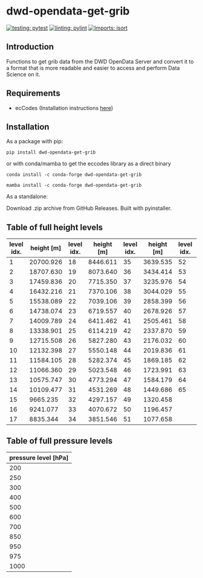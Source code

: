 # dwd-opendata-get-grib

[![testing: pytest](https://img.shields.io/badge/testing-pytest-blue)](https://github.com/pytest-dev/pytest)
[![linting: pylint](https://img.shields.io/badge/linting-pylint-yellowgreen)](https://github.com/pylint-dev/pylint)
[![Imports: isort](https://img.shields.io/badge/%20imports-isort-%231674b1?style=flat&labelColor=ef8336)](https://pycqa.github.io/isort/)

## Introduction

Functions to get grib data from the DWD OpenData Server and
convert it to a format that is more readable and
easier to access and perform Data Science on it.

## Requirements

- ecCodes (Installation instructions [here](https://confluence.ecmwf.int/display/ECC/ecCodes+installation))

## Installation

As a package with pip:

``pip install dwd-opendata-get-grib``

or with conda/mamba to get the eccodes library as a direct binary

``conda install -c conda-forge dwd-opendata-get-grib``

``mamba install -c conda-forge dwd-opendata-get-grib``

As a standalone:

Download .zip archive from GitHub Releases. Built with pyinstaller.

## Table of full height levels

| level idx. | height [m] | level idx. | height [m] | level idx. | height [m] | level idx. | height [m] |
|------------|------------|------------|------------|------------|------------|------------|------------|
| 1          | 20700.926  | 18         | 8446.611   | 35         | 3639.535   | 52         | 924.048    |
| 2          | 18707.630  | 19         | 8073.640   | 36         | 3434.414   | 53         | 855.630    |
| 3          | 17459.836  | 20         | 7715.350   | 37         | 3235.976   | 54         | 752.427    |
| 4          | 16432.216  | 21         | 7370.106   | 38         | 3044.029   | 55         | 654.479    |
| 5          | 15538.089  | 22         | 7039.106   | 39         | 2858.399   | 56         | 561.856    |
| 6          | 14738.074  | 23         | 6719.557   | 40         | 2678.926   | 57         | 474.652    |
| 7          | 14009.789  | 24         | 6411.462   | 41         | 2505.461   | 58         | 393.002    |
| 8          | 13338.901  | 25         | 6114.219   | 42         | 2337.870   | 59         | 317.092    |
| 9          | 12715.508  | 26         | 5827.280   | 43         | 2176.032   | 60         | 247.172    |
| 10         | 12132.398  | 27         | 5550.148   | 44         | 2019.836   | 61         | 183.592    |
| 11         | 11584.105  | 28         | 5282.374   | 45         | 1869.185   | 62         | 126.857    |
| 12         | 11066.360  | 29         | 5023.548   | 46         | 1723.991   | 63         | 77.745     |
| 13         | 10575.747  | 30         | 4773.294   | 47         | 1584.179   | 64         | 37.606     |
| 14         | 10109.477  | 31         | 4531.269   | 48         | 1449.686   | 65         | 10.000     |
| 15         | 9665.235   | 32         | 4297.157   | 49         | 1320.458   |            |            |
| 16         | 9241.077   | 33         | 4070.672   | 50         | 1196.457   |            |            |
| 17         | 8835.344   | 34         | 3851.546   | 51         | 1077.658   |            |            |

## Table of full pressure levels

| pressure level [hPa] |
|----------------------|
| 200                  |
| 250                  |
| 300                  |
| 400                  |
| 500                  |
| 600                  |
| 700                  |
| 850                  |
| 950                  |
| 975                  |
| 1000                 |